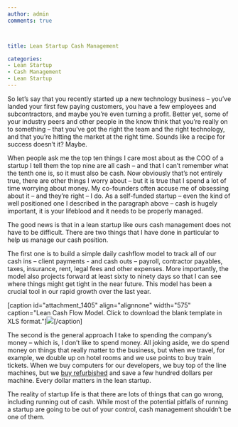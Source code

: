 ```yaml
---
author: admin
comments: true



title: Lean Startup Cash Management

categories:
- Lean Startup
- Cash Management
- Lean Startup
---
```


So let’s say that you recently started up a new technology business – you’ve landed your first few paying customers, you have a few employees and subcontractors, and maybe you’re even turning a profit.  Better yet, some of your industry peers and other people in the know think that you’re really on to something – that you’ve got the right the team and the right technology, and that you’re hitting the market at the right time.  Sounds like a recipe for success doesn’t it?  Maybe.

When people ask me the top ten things I care most about as the COO of a startup I tell them the top nine are all cash – and that I can’t remember what the tenth one is, so it must also be cash.  Now obviously that’s not entirely true, there are other things I worry about – but it is true that I spend a lot of time worrying about money.  My co-founders often accuse me of obsessing about it – and they’re right – I do.  As a self-funded startup – even the kind of well positioned one I described in the paragraph above – cash is hugely important, it is your lifeblood and it needs to be properly managed.

The good news is that in a lean startup like ours cash management does not have to be difficult.   There are two things that I have done in particular to help us manage our cash position.  

The first one is to build a simple daily cashflow model to track all of our cash ins – client payments - and cash outs – payroll, contractor payables, taxes, insurance, rent, legal fees and other expenses.   More importantly, the model also projects forward at least sixty to ninety days so that I can see where things might get tight in the near future.  This model has been a crucial tool in our rapid growth over the last year.  

[caption id="attachment_1405" align="alignnone" width="575" caption="Lean Cash Flow Model. Click to download the blank template in XLS format."][![](../assets/uploads//2012/02/Screen-Shot-2012-02-02-at-10.42.35-AM-575x350.png)](../assets/uploads//2012/02/Modus-Create-Cashflow-Model.xlsx)[/caption]

The second is the general approach I take to spending the company’s money – which is, I don’t like to spend money.  All joking aside, we do spend money on things that really matter to the business, but when we travel, for example, we double up on hotel rooms and we use points to buy train tickets.   When we buy computers for our developers, we buy top of the line machines, but we [buy refurbished](http://store.apple.com/us/browse/home/specialdeals/mac) and save a few hundred dollars per machine.  Every dollar matters in the lean startup. 

The reality of startup life is that there are lots of things that can go wrong, including running out of cash.  While most of the potential pitfalls of running a startup are going to be out of your control, cash management shouldn’t be one of them.
